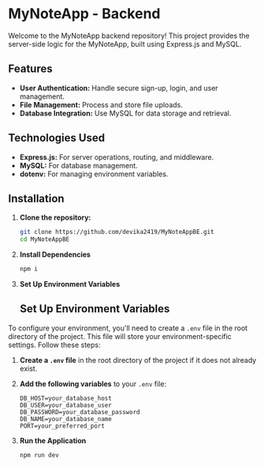 # MyNoteApp - Backend

Welcome to the MyNoteApp backend repository! This project provides the server-side logic for the MyNoteApp, built using Express.js and MySQL.

## Features

- **User Authentication:** Handle secure sign-up, login, and user management.
- **File Management:** Process and store file uploads.
- **Database Integration:** Use MySQL for data storage and retrieval.

## Technologies Used

- **Express.js:** For server operations, routing, and middleware.
- **MySQL:** For database management.
- **dotenv:** For managing environment variables.

## Installation

1. **Clone the repository:**
   ```bash
   git clone https://github.com/devika2419/MyNoteAppBE.git
   cd MyNoteAppBE

2. **Install Dependencies**

     ```bash
     npm i
 3. **Set Up Environment Variables**

    ## Set Up Environment Variables

   To configure your environment, you'll need to create a `.env` file in the root directory of the project. This file will store your environment-specific settings. Follow these steps:

   1. **Create a `.env` file** in the root directory of the project if it does not already exist.

   2. **Add the following variables** to your `.env` file:
      ```plaintext
      DB_HOST=your_database_host
      DB_USER=your_database_user
      DB_PASSWORD=your_database_password
      DB_NAME=your_database_name
      PORT=your_preferred_port

4. **Run the Application**

     ~~~bash
     npm run dev
